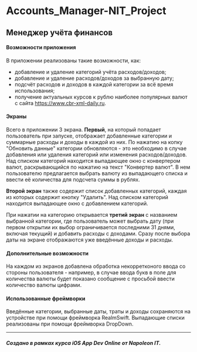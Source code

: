# Accounts_Manager-NIT_Project
## Менеджер учёта финансов

#### Возможности приложения
В приложении реализованы такие возможности, как:
- добавление и удаление категорий учёта расходов/доходов;
- добавление и удаление расходов/доходов за выбранную дату;
- подсчёт расходов и доходов в каждой категории за всё время использования;
- получение актуальных курсов к рублю наиболее популярных валют с сайта https://www.cbr-xml-daily.ru.

#### Экраны
Всего в приложении 3 экрана. **Первый**, на который попадает пользователь при запуске, отображает добавленные категории и суммарные расходы и доходы в каждой из них. По нажатию на копку "Обновить данные" категории обновляются - это необходимо в случае добавления или удаления категорий или изменения расходов/доходов. Над списком категорий находится выпадающее окно с конвертером валют, раскрывающийся по нажатию на текст "Конвертер валют". В нем пользователю предлагается выбрать валюту из выпадающего списка и ввести её количества для подсчета суммы в рублях.

**Второй экран** также содержит список добавленных категорий, каждая из которых содержит кнопку "Удалить". Над списком категорий находится выпадающее окно с добавлением категорий.

При нажатии на категорию открывается **третий экран** с названием выбранной категории, где пользователь может выбрать дату (при первом открытии их выбор ограничивается последними 31 днями, включая текущий) и добавить расходы с доходами. Сразу после выбора даты на экране отображаются уже введённые доходы и расходы.

#### Дополнительные возможности
На каждом из экранов добавлена обработка некорретконого ввода со стороны пользователя - например, в случае ввода букв в поле для количества валюты будет показано сообщение с просьбой ввести количество валюты цифрами.

#### Использованные фреймворки

Введённые категории, выбранные даты, траты и доходы сохраняются на устройстве при помощи фреймворка RealmSwift.
Выпадающие списки реализованы при помощи фреймворка DropDown.

***

##### Создано в рамках курса iOS App Dev Online от Napoleon IT.
